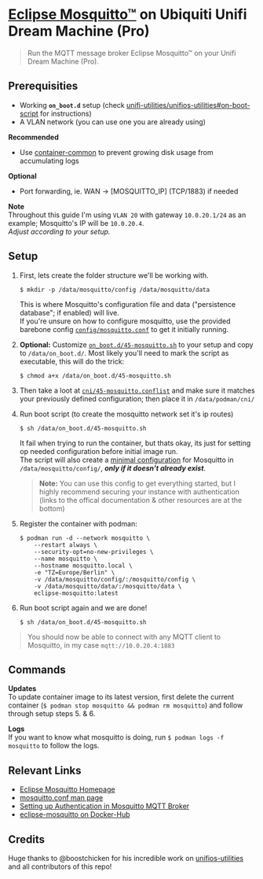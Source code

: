 # [Eclipse Mosquitto™](https://mosquitto.org) on Ubiquiti Unifi Dream Machine (Pro)

> Run the MQTT message broker Eclipse Mosquitto™ on your Unifi Dream Machine (Pro).

## Prerequisities

- Working **`on_boot.d`** setup (check [unifi-utilities/unifios-utilities#on-boot-script](https://github.com/unifi-utilities/unifios-utilities/tree/main/on-boot-script) for instructions)
- A VLAN network (you can use one you are already using)

**Recommended**

- Use [container-common](../container-common/README.md) to prevent growing disk usage from accumulating logs

**Optional**

- Port forwarding, ie. WAN -> [MOSQUITTO_IP] (TCP/1883) if needed

**Note**  
Throughout this guide I'm using `VLAN 20` with gateway `10.0.20.1/24` as an example; Mosquitto's IP will be `10.0.20.4`.  
_Adjust according to your setup._

## Setup

1. First, lets create the folder structure we'll be working with.

   `$ mkdir -p /data/mosquitto/config /data/mosquitto/data`

   This is where Mosquitto's configuration file and data ("persistence database"; if enabled) will live.  
   If you're unsure on how to configure mosquitto, use the provided barebone config [`config/mosquitto.conf`](config/mosquitto.conf) to get it initially running.

2. **Optional:** Customize [`on_boot.d/45-mosquitto.sh`](on_boot.d/45-mosquitto.sh) to your setup and copy to `/data/on_boot.d/`.
   Most likely you'll need to mark the script as executable, this will do the trick:

   `$ chmod a+x /data/on_boot.d/45-mosquitto.sh`

3. Then take a loot at [`cni/45-mosquitto.conflist`](cni/45-mosquitto.conflist) and make sure it matches your previously defined configuration; then place it in `/data/podman/cni/`

4. Run boot script (to create the mosquitto network set it's ip routes)

   `$ sh /data/on_boot.d/45-mosquitto.sh`

   It fail when trying to run the container, but thats okay, its just for setting op needed configuration before initial image run.  
   The script will also create a [minimal configuration](config/mosquitto.conf) for Mosquitto in `/data/mosquitto/config/`, _**only if it doesn't already exist**_.

   > **Note:** You can use this config to get everything started, but I highly recommend securing your instance with authentication (links to the offical documentation & other resources are at the bottom)

5. Register the container with podman:

   ```shell
   $ podman run -d --network mosquitto \
       --restart always \
       --security-opt=no-new-privileges \
       --name mosquitto \
       --hostname mosquitto.local \
       -e "TZ=Europe/Berlin" \
       -v /data/mosquitto/config/:/mosquitto/config \
       -v /data/mosquitto/data/:/mosquitto/data \
       eclipse-mosquitto:latest
   ```

6. Run boot script again and we are done!

   `$ sh /data/on_boot.d/45-mosquitto.sh`

> You should now be able to connect with any MQTT client to Mosquitto, in my case `mqtt://10.0.20.4:1883`

## Commands

**Updates**  
To update container image to its latest version, first delete the current container (`$ podman stop mosquitto && podman rm mosquitto`) and follow through setup steps 5. & 6.

**Logs**  
If you want to know what mosquitto is doing, run `$ podman logs -f mosquitto` to follow the logs.

## Relevant Links

- [Eclipse Mosquitto Homepage](https://mosquitto.org)
- [mosquitto.conf man page](https://mosquitto.org/man/mosquitto-conf-5.html)
- [Setting up Authentication in Mosquitto MQTT Broker](https://medium.com/@eranda/setting-up-authentication-on-mosquitto-mqtt-broker-de5df2e29afc)
- [eclipse-mosquitto on Docker-Hub](https://hub.docker.com/_/eclipse-mosquitto/)

## Credits

Huge thanks to @boostchicken for his incredible work on [unifios-utilities](https://github.com/unifi-utilities/unifios-utilities) and all contributors of this repo!
